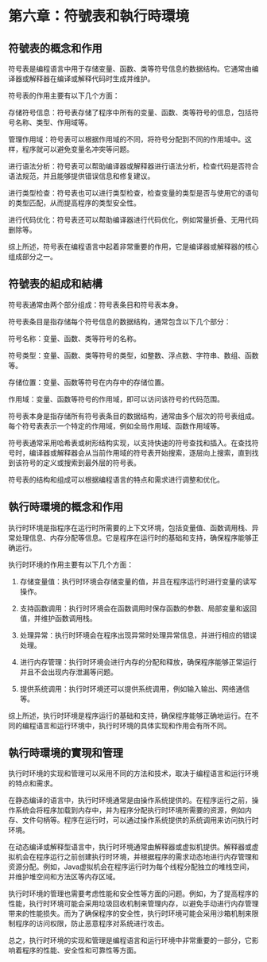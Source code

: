 # 第六章：符號表和執行時環境

## 符號表的概念和作用

符号表是编程语言中用于存储变量、函数、类等符号信息的数据结构。它通常由编译器或解释器在编译或解释代码时生成并维护。

符号表的作用主要有以下几个方面：

存储符号信息：符号表存储了程序中所有的变量、函数、类等符号的信息，包括符号名称、类型、作用域等。

管理作用域：符号表可以根据作用域的不同，将符号分配到不同的作用域中。这样，程序就可以避免变量名冲突等问题。

进行语法分析：符号表可以帮助编译器或解释器进行语法分析，检查代码是否符合语法规范，并且能够提供错误信息和修复建议。

进行类型检查：符号表也可以进行类型检查，检查变量的类型是否与使用它的语句的类型匹配，从而提高程序的类型安全性。

进行代码优化：符号表还可以帮助编译器进行代码优化，例如常量折叠、无用代码删除等。

综上所述，符号表在编程语言中起着非常重要的作用，它是编译器或解释器的核心组成部分之一。

## 符號表的組成和結構

符号表通常由两个部分组成：符号表条目和符号表本身。

符号表条目是指存储每个符号信息的数据结构，通常包含以下几个部分：

符号名称：变量、函数、类等符号的名称。

符号类型：变量、函数、类等符号的类型，如整数、浮点数、字符串、数组、函数等。

存储位置：变量、函数等符号在内存中的存储位置。

作用域：变量、函数等符号的作用域，即可以访问该符号的代码范围。

符号表本身是指存储所有符号表条目的数据结构，通常由多个层次的符号表组成。每个符号表表示一个特定的作用域，例如全局作用域、函数作用域等。

符号表通常采用哈希表或树形结构实现，以支持快速的符号查找和插入。在查找符号时，编译器或解释器会从当前作用域的符号表开始搜索，逐层向上搜索，直到找到该符号的定义或搜索到最外层的符号表。

符号表的结构和组成可以根据编程语言的特点和需求进行调整和优化。


## 執行時環境的概念和作用

执行时环境是指程序在运行时所需要的上下文环境，包括变量值、函数调用栈、异常处理信息、内存分配等信息。它是程序在运行时的基础和支持，确保程序能够正确运行。

执行时环境的作用主要有以下几个方面：

1. 存储变量值：执行时环境会存储变量的值，并且在程序运行时进行变量的读写操作。

2. 支持函数调用：执行时环境会在函数调用时保存函数的参数、局部变量和返回值，并维护函数调用栈。

3. 处理异常：执行时环境会在程序出现异常时处理异常信息，并进行相应的错误处理。

4. 进行内存管理：执行时环境会进行内存的分配和释放，确保程序能够正常运行并且不会出现内存泄漏等问题。

5. 提供系统调用：执行时环境还可以提供系统调用，例如输入输出、网络通信等。

综上所述，执行时环境是程序运行的基础和支持，确保程序能够正确地运行。在不同的编程语言和运行环境中，执行时环境的具体实现和作用会有所不同。

## 執行時環境的實現和管理

执行时环境的实现和管理可以采用不同的方法和技术，取决于编程语言和运行环境的特点和需求。

在静态编译的语言中，执行时环境通常是由操作系统提供的。在程序运行之前，操作系统会将程序加载到内存中，并为程序分配执行时环境所需要的资源，例如内存、文件句柄等。程序在运行时，可以通过操作系统提供的系统调用来访问执行时环境。

在动态编译或解释型语言中，执行时环境通常由解释器或虚拟机提供。解释器或虚拟机会在程序运行之前创建执行时环境，并根据程序的需求动态地进行内存管理和资源分配。例如，Java虚拟机会在程序运行时为每个线程分配独立的堆栈空间，并维护堆空间和方法区等内存区域。

执行时环境的管理也需要考虑性能和安全性等方面的问题。例如，为了提高程序的性能，执行时环境可能会采用垃圾回收机制来管理内存，以避免手动进行内存管理带来的性能损失。而为了确保程序的安全性，执行时环境可能会采用沙箱机制来限制程序的访问权限，防止恶意程序对系统进行攻击。

总之，执行时环境的实现和管理是编程语言和运行环境中非常重要的一部分，它影响着程序的性能、安全性和可靠性等方面。

